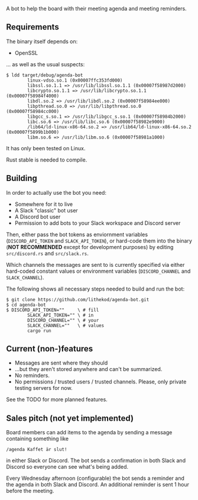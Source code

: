 A bot to help the board with their meeting agenda and meeting
reminders.

## Requirements

The binary itself depends on:

- OpenSSL

... as well as the usual suspects:

```
$ ldd target/debug/agenda-bot
        linux-vdso.so.1 (0x00007ffc353fd000)
        libssl.so.1.1 => /usr/lib/libssl.so.1.1 (0x00007f58987d2000)
        libcrypto.so.1.1 => /usr/lib/libcrypto.so.1.1 (0x00007f58984f4000)
        libdl.so.2 => /usr/lib/libdl.so.2 (0x00007f58984ee000)
        libpthread.so.0 => /usr/lib/libpthread.so.0 (0x00007f58984cc000)
        libgcc_s.so.1 => /usr/lib/libgcc_s.so.1 (0x00007f58984b2000)
        libc.so.6 => /usr/lib/libc.so.6 (0x00007f58982e9000)
        /lib64/ld-linux-x86-64.so.2 => /usr/lib64/ld-linux-x86-64.so.2 (0x00007f5899b1b000)
        libm.so.6 => /usr/lib/libm.so.6 (0x00007f58981a1000)
```

It has only been tested on Linux.

Rust stable is needed to compile.

## Building

In order to actually use the bot you need:

- Somewhere for it to live
- A Slack "classic" bot user
- A Discord bot user
- Permission to add bots to your Slack workspace and Discord server

Then, either pass the bot tokens as enviornment variables (`DISCORD_API_TOKEN` and
`SLACK_API_TOKEN`), or hard-code them into the binary (**NOT RECOMMENDED**
except for development purposes) by editing `src/discord.rs` and `src/slack.rs`.

Which channels the messages are sent to is currently specified via either
hard-coded constant values or environment variables (`DISCORD_CHANNEL` and
`SLACK_CHANNEL`).

The following shows all necessary steps needed to build and run the bot:

```shell
$ git clone https://github.com/lithekod/agenda-bot.git
$ cd agenda-bot
$ DISCORD_API_TOKEN=""     \ # fill
        SLACK_API_TOKEN="" \ # in
        DISCORD_CHANNEL="" \ # your
        SLACK_CHANNEL=""   \ # values
        cargo run
```

## Current (non-)features

- Messages are sent where they should
- ...but they aren't stored anywhere and can't be summarized.
- No reminders.
- No permissions / trusted users / trusted channels. Please, only private
  testing servers for now.

See the TODO for more planned features.

## Sales pitch (not yet implemented)

Board members can add items to the agenda by sending a message
containing something like

```
/agenda Kaffet är slut!
```

in either Slack or Discord. The bot sends a confirmation in both Slack
and Discord so everyone can see what's being added.

Every Wednesday afternoon (configurable) the bot sends a reminder and the agenda
in both Slack and Discord. An additional reminder is sent 1 hour before the
meeting.
